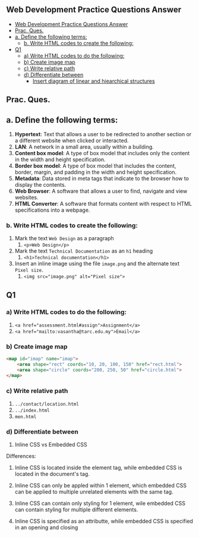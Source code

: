 ## Web Development Practice Questions Answer

- [Web Development Practice Questions Answer](#web-development-practice-questions-answer)
- [Prac. Ques.](#prac-ques)
- [a. Define the following terms:](#a-define-the-following-terms)
  - [b. Write HTML codes to create the following:](#b-write-html-codes-to-create-the-following)
- [Q1](#q1)
  - [a) Write HTML codes to do the following:](#a-write-html-codes-to-do-the-following)
  - [b) Create image map](#b-create-image-map)
  - [c) Write relative path](#c-write-relative-path)
  - [d) Differentiate between](#d-differentiate-between)
    - [Insert diagram of linear and hiearchical structures](#insert-diagram-of-linear-and-hiearchical-structures)

## Prac. Ques.

## a. Define the following terms:

1. **Hypertext**: Text that allows a user to be redirected to another section or a different website when clicked or interacted.
2. **LAN**: A network in a small area, usually within a building.
3. **Content box model**: A type of box model that includes only the content in the width and height specification.
4. **Border box model**: A type of box model that includes the content, border, margin, and padding in the width and height specification.
5. **Metadata**: Data stored in meta tags that indicate to the browser how to display the contents.
6. **Web Browser**: A software that allows a user to find, navigate and view websites.
7. **HTML Converter**: A software that formats content with respect to HTML specifications into a webpage.

### b. Write HTML codes to create the following:

1. Mark the text `Web Design` as a paragraph
   1. `<p>Web Design</p>`
2. Mark the text `Technical Documentation` as an `h1` heading
   1. `<h1>Technical documentation</h1>`
3. Insert an inline image using the file `image.png` and the alternate text `Pixel size`.
   1. `<img src="image.png" alt="Pixel size">`

## Q1

### a) Write HTML codes to do the following:

1. `<a href="assessment.html#assign">Assignment</a>`
2. `<a href="mailto:vasantha@tarc.edu.my">Email</a>`

### b) Create image map

```html
<map id="imap" name="imap">
    <area shape="rect" coords="10, 20, 100, 150" href="rect.html">
    <area shape="circle" coords="200, 250, 50" href="circle.html">
</map>
```

### c) Write relative path

1. `../contact/location.html`
2. `../index.html`
3. `men.html`

### d) Differentiate between

1. Inline CSS vs Embedded CSS

Differences:

   1. Inline CSS is located inside the element tag, while embedded CSS is located in the document's <HEAD> tag.
   2. Inline CSS can only be appled within 1 element, which embedded CSS can be applied to multiple unrelated elements with the same tag.
   3. Inline CSS can contain only styling for 1 element, wile embedded CSS can contain styling for multiple different elements.
   4. Inline CSS is specified as an attributte, while embedded CSS is specified in an opening and closing <STYLE> tag.

2. Linear and hiearchical structures

#### Insert diagram of linear and hiearchical structures

1. Linear structure allows navigation in a sequential order. Hiearchical structure allows navigation anywhere in the website.
2. Linear structure requires a user to go through all of the pages whether necessary or not. Hiearchical structure allows a user to skip through unnecessary pages.